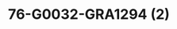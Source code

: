 ---
title: 76-G0032-GRA1294 (2)
image: 76-G0032-GRA1294 (2).jpg
brand: outlet-sposa
layout: vestito
---